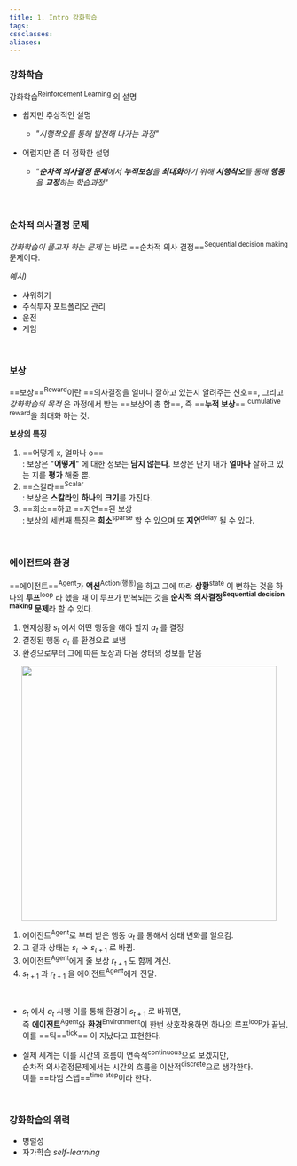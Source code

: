 ```yaml
---
title: 1. Intro 강화학습
tags: 
cssclasses: 
aliases:
---
```



### 강화학습
강화학습<sup>Reinforcement Learning</sup> 의 설명

- 쉽지만 추상적인 설명 
	- *"시행착오를 통해 발전해 나가는 과정"*

- 어렵지만 좀 더 정확한 설명 
	- *"**순차적 의사결정 문제**에서 **누적보상**을 **최대화**하기 위해 **시행착오**를 통해 **행동**을 **교정**하는 학습과정"*

<br>

### 순차적 의사결정 문제
*강화학습이 풀고자 하는 문제* 는 바로 ==순차적 의사 결정==<sup>Sequential decision making</sup> 문제이다.

*예시)*
- 샤워하기
- 주식투자 포트폴리오 관리
- 운전
- 게임

<br>

### 보상
==보상==<sup>Reward</sup>이란 ==의사결정을 얼마나 잘하고 있는지 알려주는 신호==, 그리고 <br>*강화학습의 목적* 은 과정에서 받는 ==보상의 총 합==, 즉 ==**누적 보상**== <sup>cumulative reward</sup>을 최대화 하는 것.

**보상의 특징**
1. ==어떻게 x, 얼마나 o== <br>:  보상은 "**어떻게**" 에 대한 정보는 **담지 않는다**. 보상은 단지 내가 **얼마나** 잘하고 있는 지를 **평가** 해줄 뿐.
2.  ==스칼라==<sup>Scalar</sup> <br>:  보상은 **스칼라**인 **하나**의 **크기**를 가진다.
3. ==희소==하고 ==지연==된 보상 <br>:  보상의 세번째 특징은 **희소**<sup>sparse</sup> 할 수 있으며 또 **지연**<sup>delay</sup> 될 수 있다. 

<br>

### 에이전트와 환경
==에이전트==<sup>Agent</sup>가 **액션**<sup>Action(행동)</sup>을 하고 그에 따라 **상황**<sup>state</sup> 이 변하는 것을 하나의 **루프**<sup>loop</sup> 라 했을 때 이 루프가 반복되는 것을 **순차적 의사결정<sup>Sequential decision making</sup> 문제**라 할 수 있다.


1. 현재상황 $s_t$ 에서 어뗜 행동을 해야 할지 $a_t$ 를 결정
2. 결정된 행동 $a_t$ 를 환경으로 보냄
3. 환경으로부터 그에 따른 보상과 다음 상태의 정보를 받음

<div style="text-align: center;"
><img src ="https://velog.velcdn.com/images/1ncarnati0n/post/28369033-aa56-4fd4-8cd7-1737d9f50b49/image.png" width = "460" /> </div>

1. 에이전트<sup>Agent</sup>로 부터 받은 행동 $a_t$ 를 통해서 상태 변화를 일으킴.
2. 그 결과 상태는 $s_t  \longrightarrow s_{t+1}$ 로 바뀜.
3. 에이전트<sup>Agent</sup>에게 줄 보상 $r_{t+1}$ 도 함께 계산.
4. $s_{t+1}$ 과 $r_{t+1}$ 을 에이전트<sup>Agent</sup>에게 전달.
<br>

- $s_t$ 에서 $a_t$ 시행 이를 통해 환경이 $s_{t+1}$ 로 바뀌면, <br>즉 **에이전트**<sup>Agent</sup>와 **환경**<sup>Environment</sup>이 한번 상호작용하면 하나의 루프<sup>loop</sup>가 끝남. <br>이를 ==틱==<sup>tick</sup>== 이 지났다고 표현한다.

- 실제 세계는 이를 시간의 흐름이 연속적<sup>continuous</sup>으로 보겠지만, <br>순차적 의사결정문제에서는 시간의 흐름을 이산적<sup>discrete</sup>으로 생각한다. <br>이를 ==타임 스텝==<sup>time step</sup>이라 한다.

<br>

### 강화학습의 위력
- 병렬성
- 자가학습 *self-learning* 

